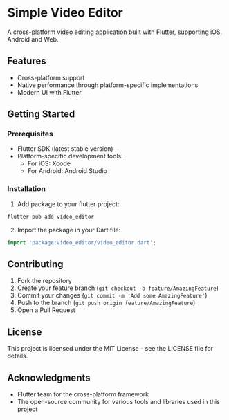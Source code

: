 # Simple Video Editor

A cross-platform video editing application built with Flutter, supporting iOS, Android and Web.

## Features

- Cross-platform support
- Native performance through platform-specific implementations
- Modern UI with Flutter

## Getting Started

### Prerequisites

- Flutter SDK (latest stable version)
- Platform-specific development tools:
  - For iOS: Xcode 
  - For Android: Android Studio

### Installation

1. Add package to your flutter project:

```bash
flutter pub add video_editor
```

2. Import the package in your Dart file:

```dart
import 'package:video_editor/video_editor.dart';
```

## Contributing

1. Fork the repository
2. Create your feature branch (`git checkout -b feature/AmazingFeature`)
3. Commit your changes (`git commit -m 'Add some AmazingFeature'`)
4. Push to the branch (`git push origin feature/AmazingFeature`)
5. Open a Pull Request

## License

This project is licensed under the MIT License - see the LICENSE file for details.

## Acknowledgments

- Flutter team for the cross-platform framework
- The open-source community for various tools and libraries used in this project

